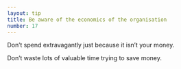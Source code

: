```yaml
---
layout: tip
title: Be aware of the economics of the organisation
number: 17
---
```


Don’t spend extravagantly just because it isn’t your money.

Don’t waste lots of valuable time trying to save money.

